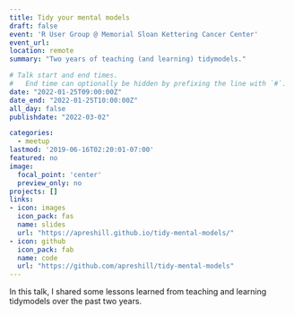 ```yaml
---
title: Tidy your mental models
draft: false
event: 'R User Group @ Memorial Sloan Kettering Cancer Center'
event_url:
location: remote
summary: "Two years of teaching (and learning) tidymodels."

# Talk start and end times.
#   End time can optionally be hidden by prefixing the line with `#`.
date: "2022-01-25T09:00:00Z"
date_end: "2022-01-25T10:00:00Z"
all_day: false
publishdate: "2022-03-02"

categories:
  - meetup
lastmod: '2019-06-16T02:20:01-07:00'
featured: no
image:
  focal_point: 'center'
  preview_only: no
projects: []
links:
- icon: images
  icon_pack: fas
  name: slides
  url: "https://apreshill.github.io/tidy-mental-models/"
- icon: github
  icon_pack: fab
  name: code
  url: "https://github.com/apreshill/tidy-mental-models"
---
```



In this talk, I shared some lessons learned from teaching and learning tidymodels over the past two years.
